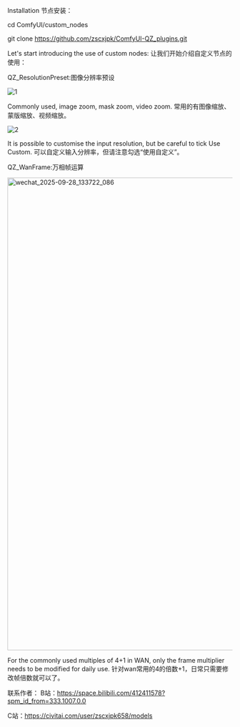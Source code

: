 Installation
节点安装：

cd ComfyUI/custom_nodes

git clone https://github.com/zscxjpk/ComfyUI-QZ_plugins.git

Let's start introducing the use of custom nodes:
让我们开始介绍自定义节点的使用：

QZ_ResolutionPreset:图像分辨率预设

![1](https://github.com/user-attachments/assets/680453aa-439f-4eed-b650-d58816ed92ba)

Commonly used, image zoom, mask zoom, video zoom.
常用的有图像缩放、蒙版缩放、视频缩放。

![2](https://github.com/user-attachments/assets/35c4ece3-33e4-4463-9c8a-7e596bf7b497)

It is possible to customise the input resolution, but be careful to tick Use Custom.
可以自定义输入分辨率，但请注意勾选“使用自定义”。

QZ_WanFrame:万相帧运算

<img width="2238" height="1059" alt="wechat_2025-09-28_133722_086" src="https://github.com/user-attachments/assets/01afa614-550d-47a4-8f21-5e3dca61fd43" />

For the commonly used multiples of 4+1 in WAN, only the frame multiplier needs to be modified for daily use.
针对wan常用的4的倍数+1，日常只需要修改帧倍数就可以了。

联系作者：
B站：https://space.bilibili.com/412411578?spm_id_from=333.1007.0.0

C站：https://civitai.com/user/zscxjpk658/models
